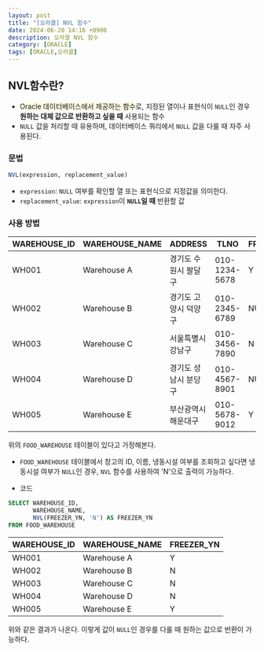 ```yaml
---
layout: post
title: "[오라클] NVL 함수"
date: 2024-06-20 14:16 +0900
description: 오라클 NVL 함수
category: [ORACLE]
tags: [ORACLE,오라클]
---
```

## NVL함수란?
- <span style="background-color:#fff5b157">Oracle 데이터베이스에서 제공하는 함수</span>로, 지정된 열이나 표현식이 `NULL`인 경우 **원하는 대체 값으로 반환하고 싶을 때** 사용되는 함수
- `NULL` 값을 처리할 때 유용하며, 데이터베이스 쿼리에서 `NULL` 값을 다룰 때 자주 사용된다.

### 문법

```sql
NVL(expression, replacement_value)
```

-   `expression`: `NULL` 여부를 확인할 열 또는 표현식으로 지정값을 의미한다.
-   `replacement_value`: `expression`이 **`NULL`일 때** 반환할 값

### 사용 방법

| WAREHOUSE_ID | WAREHOUSE_NAME | ADDRESS | TLNO | FREEZER_YN |
|---|---|---|---|---|
| WH001 | Warehouse A | 경기도 수원시 팔달구 | 010-1234-5678 | Y |
| WH002 | Warehouse B | 경기도 고양시 덕양구 | 010-2345-6789 | NULL |
| WH003 | Warehouse C | 서울특별시 강남구 | 010-3456-7890 | N |
| WH004 | Warehouse D | 경기도 성남시 분당구 | 010-4567-8901 | NULL |
| WH005 | Warehouse E | 부산광역시 해운대구 | 010-5678-9012 | Y |

위의 `FOOD_WAREHOUSE` 테이블이 있다고 가정해본다.
- `FOOD_WAREHOUSE` 테이블에서 창고의 ID, 이름, 냉동시설 여부를 조회하고 싶다면 냉동시설 여부가 `NULL`인 경우, `NVL` 함수를 사용하여 'N'으로 출력이 가능하다.

- 코드

```sql
SELECT WAREHOUSE_ID, 
       WAREHOUSE_NAME, 
       NVL(FREEZER_YN, 'N') AS FREEZER_YN
FROM FOOD_WAREHOUSE
```

| WAREHOUSE_ID | WAREHOUSE_NAME | FREEZER_YN |
|---|---|---|
| WH001 | Warehouse A | Y |
| WH002 | Warehouse B | N |
| WH003 | Warehouse C | N |
| WH004 | Warehouse D | N |
| WH005 | Warehouse E | Y |

위와 같은 결과가 나온다. 이렇게 값이 `NULL`인 경우를 다룰 때 원하는 값으로 반환이 가능하다.
